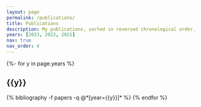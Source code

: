 ```yaml
---
layout: page
permalink: /publications/
title: Publications
description: My publications, sorted in reversed chronological order.
years: [2023, 2022, 2021]
nav: true
nav_order: 4
---
```

<!-- _pages/publications.md -->
<div class="publications">

{%- for y in page.years %}
  <h2 class="year">{{y}}</h2>
  {% bibliography -f papers -q @*[year={{y}}]* %}
{% endfor %}

</div>
